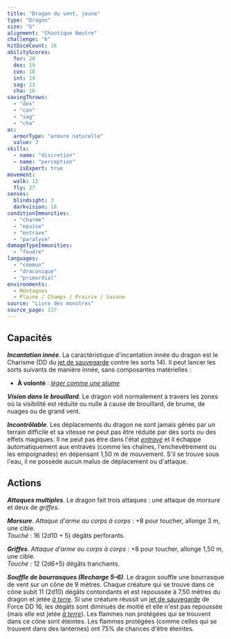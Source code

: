 ```yaml
---
title: "Dragon du vent, jeune"
type: "Dragon"
size: "G"
alignment: "Chaotique Neutre"
challenge: "6"
hitDiceCount: 16
abilityScores:
  for: 20
  dex: 19
  con: 18
  int: 14
  sag: 13
  cha: 16
savingThrows:
  - "dex"
  - "con"
  - "sag"
  - "cha"
ac:
  armorType: "armure naturelle"
  value: 3
skills:
  - name: "discretion"
  - name: "perception"
    isExpert: true
movement:
  walk: 12
  fly: 27
senses:
  blindsight: 3
  darkvision: 18
conditionImmunities:
  - "charme"
  - "epuise"
  - "entrave"
  - "paralyse"
damageTypeImmunities:
  - "foudre"
languages:
  - "commun"
  - "draconique"
  - "primordial"
environments:
  - Montagnes
  - Plaine / Champs / Prairie / Savane
source: "Livre des monstres"
source_page: 137
---
```

## Capacités
_**Incantation innée**_. La caractéristique d'incantation innée du dragon est le Charisme (DD du [jet de sauvegarde](/utiliser-les-caracteristiques/#jets-de-sauvegarde) contre les sorts 14). Il peut lancer les sorts suivants de manière innée, sans composantes matérielles :
* **À volonté** : [_léger comme une plume_](/grimoire/leger-comme-une-plume/)

_**Vision dans le brouillard**_. Le dragon voit normalement à travers les zones où la visibilité est réduite ou nulle à cause de brouillard, de brume, de nuages ou de grand vent.

_**Incontrôlable**_. Les déplacements du dragon ne sont jamais gênés par un terrain difficile et sa vitesse ne peut pas être réduite par des sorts ou des effets magiques. Il ne peut pas être dans l'état [_entravé_](/gerer-la-sante-du-personnage/#entrave) et il échappe automatiquement aux entraves (comme les chaînes, l'enchevêtrement ou les empoignades) en dépensant 1,50 m de mouvement. S'il se trouve sous l'eau, il ne possède aucun malus de déplacement ou d'attaque.

## Actions
_**Attaques multiples**_. Le dragon fait trois attaques : une attaque de _morsure_ et deux de _griffes_.

_**Morsure**_. _Attaque d'arme au corps à corps_ : +8 pour toucher, allonge 3 m, une cible.  
_Touché_ : 16 (2d10 + 5) dégâts perforants.

_**Griffes**_. _Attaque d'arme au corps à corps_ : +8 pour toucher, allonge 1,50 m, une cible.  
_Touché_ : 12 (2d6+5) dégâts tranchants.

_**Souffle de bourrasques (Recharge 5–6)**_. Le dragon souffle une bourrasque de vent sur un cône de 9 mètres. Chaque créature qui se trouve dans ce cône subit 11 (2d10) dégâts contondants et est repoussée à 7,50 mètres du dragon et jetée [_à terre_](/gerer-la-sante-du-personnage/#a-terre). Si une créature réussit un [jet de sauvegarde](/utiliser-les-caracteristiques/#jets-de-sauvegarde) de Force DD 16, les dégâts sont diminués de moitié et elle n'est pas repoussée (mais elle est jetée [_à terre_](/gerer-la-sante-du-personnage/#a-terre)). Les flammes non protégées qui se trouvent dans ce cône sont éteintes. Les flammes protégées (comme celles qui se trouvent dans des lanternes) ont 75% de chances d'être éteintes.
